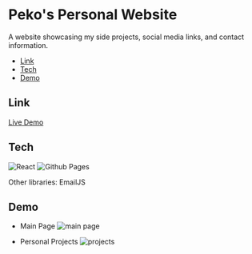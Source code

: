 # Peko's Personal Website
A website showcasing my side projects, social media links, and contact information.

* [Link](#link)
* [Tech](#tech)
* [Demo](#demo)

## Link
<a href="https://pekoisgood.github.io/peko_portfolio/">Live Demo</a>

## Tech
![React](https://img.shields.io/badge/react-%2320232a.svg?style=for-the-badge&logo=react&logoColor=%2361DAFB)
![Github Pages](https://img.shields.io/badge/github%20pages-121013?style=for-the-badge&logo=github&logoColor=white)

Other libraries: EmailJS

## Demo
* Main Page
![main page](https://github.com/pekoisgood/peko_portfolio/assets/115715217/c4c37e51-3e29-4075-b4cb-94c4f4a1acc5)

* Personal Projects
![projects](https://github.com/pekoisgood/peko_portfolio/assets/115715217/f2f41fd6-6bec-4ef6-89b2-1cd8101d5738)
